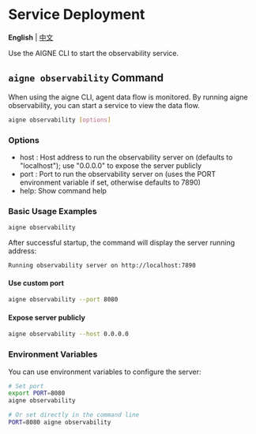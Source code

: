 # Service Deployment

**English** | [中文](observability.zh.md)

Use the AIGNE CLI to start the observability service.

## `aigne observability` Command

When using the aigne CLI, agent data flow is monitored. By running aigne observability, you can start a service to view the data flow.

```bash
aigne observability [options]
```

### Options

- host <host>: Host address to run the observability server on (defaults to "localhost"); use "0.0.0.0" to expose the server publicly
- port <port>: Port to run the observability server on (uses the PORT environment variable if set, otherwise defaults to 7890)
- help: Show command help

### Basic Usage Examples

```bash
aigne observability
```

After successful startup, the command will display the server running address:

```
Running observability server on http://localhost:7890
```

#### Use custom port

```bash
aigne observability --port 8080
```

#### Expose server publicly

```bash
aigne observability --host 0.0.0.0
```

### Environment Variables

You can use environment variables to configure the server:

```bash
# Set port
export PORT=8080
aigne observability

# Or set directly in the command line
PORT=8080 aigne observability
```
